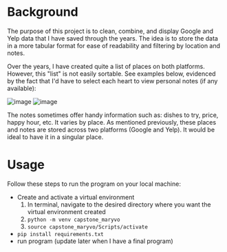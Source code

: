 # Background
The purpose of this project is to clean, combine, and display Google and Yelp data that I have saved through the years. The idea is to store the data in a more tabular format for ease of readability and filtering by location and notes.

Over the years, I have created quite a list of places on both platforms. However, this "list" is not easily sortable. See examples below, evidenced by the fact that I'd have to select each heart to view personal notes (if any available):

![image](https://user-images.githubusercontent.com/91100579/221379047-9c043274-21b4-4610-b61e-dcaa60215449.png)
![image](https://user-images.githubusercontent.com/91100579/221379020-0fc90bb4-bbb8-4e89-ad53-60e4f95e6f17.png)

The notes sometimes offer handy information such as: dishes to try, price, happy hour, etc. It varies by place. As mentioned previously, these places and notes are stored across two platforms (Google and Yelp). It would be ideal to have it in a singular place.

# Usage
Follow these steps to run the program on your local machine:
* Create and activate a virtual environment
  1. In terminal, navigate to the desired directory where you want the virtual environment created
  2. `python -m venv capstone_maryvo`
  3. `source capstone_maryvo/Scripts/activate`
* `pip install requirements.txt`
* run program (update later when I have a final program)
